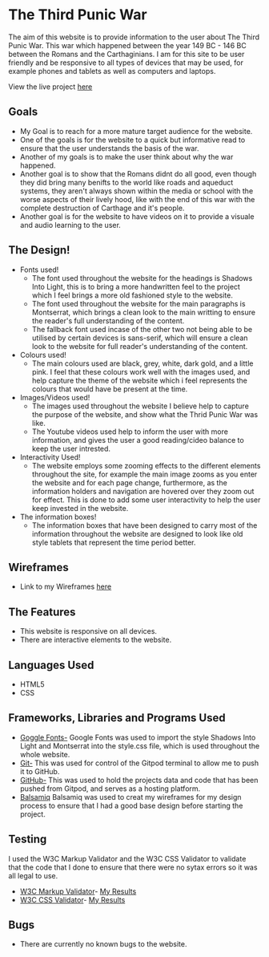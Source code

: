 # The Third Punic War
The aim of this website is to provide information to the user about The Third Punic War.
This war which happened between the year 149 BC - 146 BC between the Romans and the Carthaginians.
I am for this site to be user friendly and be responsive to all types of devices that may be used, for example phones and tablets as well as computers and laptops.

View the live project [here](https://albertbagatelas.github.io/third-punic-war/)

## Goals
* My Goal is to reach for a more mature target audience for the website.
* One of the goals is for the website to a quick but informative read to ensure that the user understands the basis of the war.
* Another of my goals is to make the user think about why the war happened.
* Another goal is to show that the Romans didnt do all good, even though they did bring many benifts to the world like roads and aqueduct systems, they aren't always shown within the media or school with the worse aspects of their lively hood, like with the end of this war with the complete destruction of Carthage and it's people.
* Another goal is for the website to have videos on it to provide a visuale and audio learning to the user.

## The Design!
* Fonts used!
    * The font used throughout the website for the headings is Shadows Into Light, this is to bring a more handwritten feel to    the project which I feel brings a more old fashioned style to the website.
    * The font used throughout the website for the main paragraphs is Montserrat, which brings a clean look to the main writting to ensure the reader's full understanding of the content.
    * The fallback font used incase of the other two not being able to be utilised by certain devices is sans-serif, which will ensure a clean look to the website for full reader's understanding of the content.
* Colours used!
    * The main colours used are black, grey, white, dark gold, and a little pink. I feel that these colours work well with the images used, and help capture the theme of the website which i feel represents the colours that would have be present at the time.
* Images/Videos used!
    * The images used throughout the website I believe help to capture the purpose of the website, and show what the Thrid Punic War was like.
    * The Youtube videos used help to inform the user with more information, and gives the user a good reading/cideo balance to keep the user intrested.
* Interactivity Used!
    * The website employs some zooming effects to the different elements throughout the site, for example the main image zooms as you enter the website and for each page change, furthermore, as the information holders and navigation are hovered over they zoom out for effect. This is done to add some user interactivity to help the user keep invested in the website.
* The information boxes!
    * The information boxes that have been designed to carry most of the information throughout the website are designed to look like old style tablets that represent the time period better.

## Wireframes
* Link to my Wireframes [here](assets/wireframes/third-punic-war-wireframes.bmpr)

## The Features
* This website is responsive on all devices.
* There are interactive elements to the website.

## Languages Used
* HTML5
* CSS

## Frameworks, Libraries and Programs Used
* [Goggle Fonts-](https://fonts.google.com/) Google Fonts was used to import the style Shadows Into Light and Montserrat into the style.css file, which is used throughout the whole website.
* [Git-](https://git-scm.com/) This was used for control of the Gitpod terminal to allow me to push it to GitHub.
* [GitHub-](https://github.com/) This was used to hold the projects data and code that has been pushed from Gitpod, and serves as a hosting platform.
* [Balsamiq](https://balsamiq.com/) Balsamiq was used to creat my wireframes for my design process to ensure that I had a good base design before starting the project.

## Testing
I used the W3C Markup Validator and the W3C CSS Validator to validate that the code that I done to ensure that there were no sytax errors so it was all legal to use.
* [W3C Markup Validator](https://jigsaw.w3.org/css-validator/#validate_by_input)- [My Results](assets/images/html-validator-results.PNG)
* [W3C CSS Validator](https://jigsaw.w3.org/css-validator/#validate_by_input)- [My Results](assets/images/css-validator-results.PNG)

## Bugs
* There are currently no known bugs to the website.
